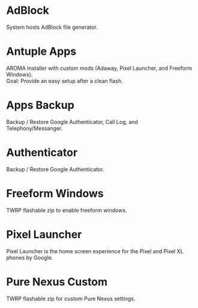 AdBlock
=======
System hosts AdBlock file generator.

Antuple Apps
============
AROMA Installer with custom mods (Adaway, Pixel Launcher, and Freeform Windows).  
Goal: Provide an easy setup after a clean flash.

Apps Backup
===========
Backup / Restore Google Authenticator, Call Log, and Telephony/Messanger.

Authenticator
================
Backup / Restore Google Authenticator.

Freeform Windows
================
TWRP flashable zip to enable freeform windows.

Pixel Launcher
==============
Pixel Launcher is the home screen experience for the Pixel and Pixel XL phones by Google.

Pure Nexus Custom
=================
TWRP flashable zip for custom Pure Nexus settings.
